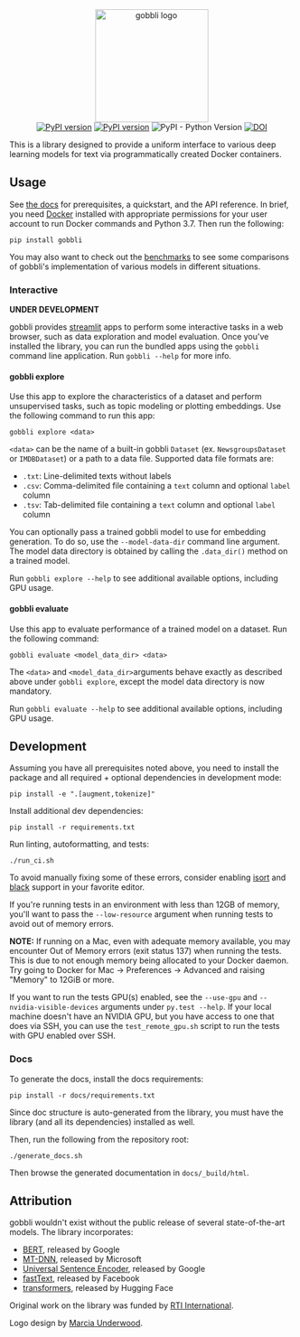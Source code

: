 <div align="center">
  <div>
    <img src="https://raw.githubusercontent.com/RTIInternational/gobbli/master/img/gobbli_lg.svg?sanitize=true" alt="gobbli logo" width="200" />
  </div>
  <div>
    <a href="https://travis-ci.com/RTIInternational/gobbli"><img src="https://travis-ci.com/RTIInternational/gobbli.svg?branch=master" alt="PyPI version"></a>
    <a href="https://badge.fury.io/py/gobbli"><img src="https://badge.fury.io/py/gobbli.svg" alt="PyPI version"></a>
    <img alt="PyPI - Python Version" src="https://img.shields.io/pypi/pyversions/gobbli" />
    <a href="https://doi.org/10.5281/zenodo.3516024"><img src="https://zenodo.org/badge/DOI/10.5281/zenodo.3516024.svg" alt="DOI"></a>
  </div>
</div>

This is a library designed to provide a uniform interface to various deep learning models for text via programmatically created Docker containers.

## Usage

See [the docs](https://gobbli.readthedocs.io/en/latest/) for prerequisites, a quickstart, and the API reference.  In brief, you need [Docker](https://www.docker.com/) installed with appropriate permissions for your user account to run Docker commands and Python 3.7.  Then run the following:

    pip install gobbli

You may also want to check out the [benchmarks](./benchmark) to see some comparisons of gobbli's implementation of various models in different situations.

### Interactive

**UNDER DEVELOPMENT**

gobbli provides [streamlit](https://www.streamlit.io/) apps to perform some interactive tasks in a web browser, such as data exploration and model evaluation.  Once you've installed the library, you can run the bundled apps using the `gobbli` command line application.  Run `gobbli --help` for more info.

#### gobbli explore

Use this app to explore the characteristics of a dataset and perform unsupervised tasks, such as topic modeling or plotting embeddings.  Use the following command to run this app:

    gobbli explore <data>
    
`<data>` can be the name of a built-in gobbli `Dataset` (ex. `NewsgroupsDataset` or `IMDBDataset`) or a path to a data file.  Supported data file formats are:

 - `.txt`: Line-delimited texts without labels
 - `.csv`: Comma-delimited file containing a `text` column and optional `label` column
 - `.tsv`: Tab-delimited file containing a `text` column and optional `label` column
 
You can optionally pass a trained gobbli model to use for embedding generation.  To do so, use the `--model-data-dir` command line argument.  The model data directory is obtained by calling the `.data_dir()` method on a trained model.

Run `gobbli explore --help` to see additional available options, including GPU usage.

#### gobbli evaluate

Use this app to evaluate performance of a trained model on a dataset.  Run the following command:

    gobbli evaluate <model_data_dir> <data>
    
The `<data>` and `<model_data_dir>`arguments behave exactly as described above under `gobbli explore`, except the model data directory is now mandatory.

Run `gobbli evaluate --help` to see additional available options, including GPU usage.

## Development

Assuming you have all prerequisites noted above, you need to install the package and all required + optional dependencies in development mode:

    pip install -e ".[augment,tokenize]"
    
Install additional dev dependencies:

    pip install -r requirements.txt
    
Run linting, autoformatting, and tests:

    ./run_ci.sh
    
To avoid manually fixing some of these errors, consider enabling [isort](https://github.com/timothycrosley/isort) and [black](https://github.com/python/black) support in your favorite editor.

If you're running tests in an environment with less than 12GB of memory, you'll want to pass the `--low-resource` argument when running tests to avoid out of memory errors.
    
**NOTE:** If running on a Mac, even with adequate memory available, you may encounter Out of Memory errors (exit status 137) when running the tests.  This is due to not enough memory being allocated to your Docker daemon.  Try going to Docker for Mac -> Preferences -> Advanced and raising "Memory" to 12GiB or more.

If you want to run the tests GPU(s) enabled, see the `--use-gpu` and `--nvidia-visible-devices` arguments under `py.test --help`.  If your local machine doesn't have an NVIDIA GPU, but you have access to one that does via SSH, you can use the `test_remote_gpu.sh` script to run the tests with GPU enabled over SSH.

### Docs

To generate the docs, install the docs requirements:

    pip install -r docs/requirements.txt
    
Since doc structure is auto-generated from the library, you must have the library (and all its dependencies) installed as well.

Then, run the following from the repository root:
    
    ./generate_docs.sh
    
Then browse the generated documentation in `docs/_build/html`.

    
## Attribution

gobbli wouldn't exist without the public release of several state-of-the-art models.  The library incorporates:

- [BERT](https://github.com/google-research/bert), released by Google
- [MT-DNN](https://github.com/namisan/mt-dnn), released by Microsoft
- [Universal Sentence Encoder](https://tfhub.dev/google/universal-sentence-encoder/2), released by Google
- [fastText](https://github.com/facebookresearch/fastText), released by Facebook
- [transformers](https://github.com/huggingface/transformers), released by Hugging Face

Original work on the library was funded by [RTI International](https://www.rti.org/).

Logo design by [Marcia Underwood](http://marciaunderwood.com).
